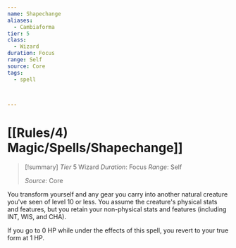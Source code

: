 ```yaml
---
name: Shapechange
aliases:
  - Cambiaforma
tier: 5
class:
  - Wizard
duration: Focus
range: Self
source: Core
tags:
  - spell



---
```

# [[Rules/4) Magic/Spells/Shapechange]]

>[!summary]
> *Tier* 5
> Wizard
> *Duration*: Focus
> *Range*: Self
> 
> *Source:* Core

You transform yourself and any gear you carry into another natural creature you've seen of level 10 or less. You assume the creature's physical stats and features, but you retain your non-physical stats and features (including INT, WIS, and CHA). 

If you go to 0 HP while under the effects of this spell, you revert to your true form at 1 HP.



